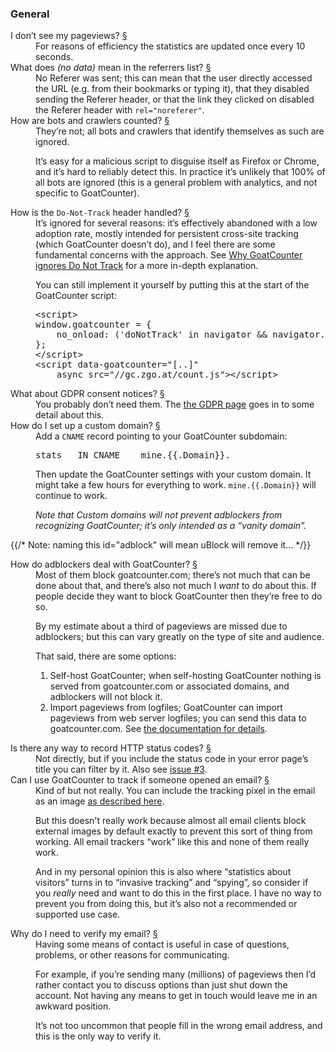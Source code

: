 <h3 id="general">General <a href="#general"></a></h3>
<dl>
<dt id="no-pageviews">I don’t see my pageviews? <a href="#no-pageviews">§</a></dt>
<dd>For reasons of efficiency the statistics are updated once every 10
seconds.</dd>

<dt id="no-data">What does <em>(no data)</em> mean in the referrers list? <a href="#no-data">§</a></dt>
<dd>No Referer was sent; this can mean that the user directly accessed the URL
(e.g. from their bookmarks or typing it), that they disabled sending the Referer
header, or that the link they clicked on disabled the Referer header with
<code>rel="noreferer"</code>.</dd>


<dt id="bots">How are bots and crawlers counted? <a href="#bots">§</a></dt>
<dd>They’re not; all bots and crawlers that identify themselves as such are
ignored.

It’s easy for a malicious script to disguise itself as Firefox or Chrome, and
it’s hard to reliably detect this. In practice it’s unlikely that 100% of all
bots are ignored (this is a general problem with analytics, and not specific to
GoatCounter).</dd>

<dt id="dnt">How is the <code>Do-Not-Track</code> header handled? <a href="#dnt">§</a></dt>
<dd>It’s ignored for several reasons: it’s effectively abandoned with a low
adoption rate, mostly intended for persistent cross-site tracking (which
GoatCounter doesn’t do), and I feel there are some fundamental concerns with the
approach. See
<a href="https://www.arp242.net/dnt.html" target="_blank" rel="noopener">Why GoatCounter ignores Do Not Track</a>
for a more in-depth explanation.

You can still implement it yourself by putting this at the start of the
GoatCounter script:
<pre>&lt;script&gt;
window.goatcounter = {
    no_onload: ('doNotTrack' in navigator && navigator.doNotTrack === '1'),
};
&lt;/script&gt;
&lt;script data-goatcounter="[..]"
    async src="//gc.zgo.at/count.js"&gt;&lt;/script&gt;</pre>
</dd>

<dt id="gdpr">What about GDPR consent notices? <a href="#gdpr">§</a></dt>
<dd>You probably don’t need them. The <a href="/gdpr">the GDPR page</a> goes in to some detail about this.</dd>

<dt id="custom-domain">How do I set up a custom domain? <a href="#custom-domain">§</a></dt>
<dd>
Add a <code>CNAME</code> record pointing to your GoatCounter subdomain:
<pre>stats   IN CNAME    mine.{{.Domain}}.</pre>

Then update the GoatCounter settings with your custom domain. It might take a
few hours for everything to work. <code>mine.{{.Domain}}</code> will continue to
work.

<em>Note that Custom domains will not prevent adblockers from recognizing
GoatCounter; it’s only intended as a “vanity domain”.</em>
</dd>

{{/* Note: naming this id="adblock" will mean uBlock will remove it... */}}
<dt id="blocked">How do adblockers deal with GoatCounter? <a href="#blocked">§</a></dt>
<dd>
Most of them block goatcounter.com; there’s not much that can be done about
that, and there’s also not much I <em>want</em> to do about this. If people
decide they want to block GoatCounter then they’re free to do so.

By my estimate about a third of pageviews are missed due to adblockers; but this
can vary greatly on the type of site and audience.

That said, there are some options:

<ol>
<li>Self-host GoatCounter; when self-hosting GoatCounter nothing is served from
goatcounter.com or associated domains, and adblockers will not block it.</li>
<li>Import pageviews from logfiles; GoatCounter can import pageviews
from web server logfiles; you can send this data to
goatcounter.com. See <a href="/help/logfile">the documentation for details</a>.</li>
</ol>
</dd>

<dt id="status-code">Is there any way to record HTTP status codes? <a href="#status-code">§</a></dt>
<dd>
Not directly, but if you include the status code in your error page’s
title you can filter by it. Also see
<a href="https://github.com/arp242/goatcounter/issues/3#issuecomment-578202761">issue #3</a>.
</dd>

<dt id="track-email">Can I use GoatCounter to track if someone opened an email? <a href="#track-email">§</a></dt>
<dd>
Kind of but not really. You can include the tracking pixel in the email as an
image <a href="/help/pixel">as described here</a>.

But this doesn't really work because almost all email clients block external
images by default exactly to prevent this sort of thing from working. All email
trackers “work” like this and none of them really work.

And in my personal opinion this is also where “statistics about visitors” turns
in to “invasive tracking” and “spying”, so consider if you <em>really</em> need
and want to do this in the first place. I have no way to prevent you from doing
this, but it’s also not a recommended or supported use case.
</dd>

<dt id="verify-email">Why do I need to verify my email? <a href="#verify-email">§</a></dt>
<dd>
Having some means of contact is useful in case of questions, problems, or other
reasons for communicating.

For example, if you’re sending many (millions) of pageviews then I’d rather
contact you to discuss options than just shut down the account. Not having any
means to get in touch would leave me in an awkward position.

It’s not too uncommon that people fill in the wrong email address, and this is
the only way to verify it.
</dd>
</dl>
